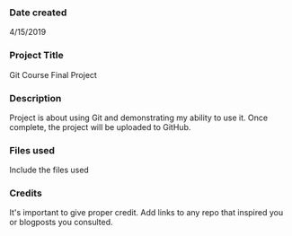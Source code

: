 ### Date created
4/15/2019

### Project Title
Git Course Final Project

### Description
Project is about using Git and demonstrating my ability to use it. Once complete, the project will be uploaded to GitHub.

### Files used
Include the files used

### Credits
It's important to give proper credit. Add links to any repo that inspired you or blogposts you consulted.
